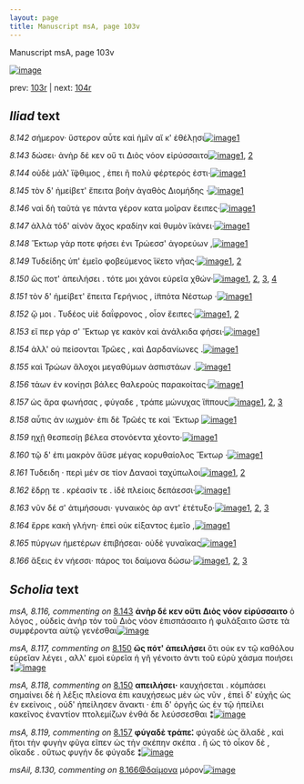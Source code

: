 ```yaml
---
layout: page
title: Manuscript msA, page 103v
---
```


Manuscript msA, page 103v

[![image](http://www.homermultitext.org/iipsrv?OBJ=IIP,1.0&FIF=/project/homer/pyramidal/deepzoom/hmt/vaimg/2017a/VA103VN_0606.tif&WID=100&CVT=JPEG)](http://www.homermultitext.org/ict2/?urn=urn:cite2:hmt:vaimg.2017a:VA103VN_0606)

prev:  [103r](../103r) | next:  [104r](../104r)

## *Iliad* text

*8.142* <a id="8.142"/> σήμερον· ὕστερον αὖτε καὶ ἡμῖν αἴ κ' ἐθέλῃσι[![image](http://www.homermultitext.org/iipsrv?OBJ=IIP,1.0&FIF=/project/homer/pyramidal/deepzoom/hmt/vaimg/2017a/VA103VN_0606.tif&RGN=0.4464,0.2434,0.3453,0.0316&WID=1000&CVT=JPEG)](http://www.homermultitext.org/ict2/?urn=urn:cite2:hmt:vaimg.2017a:VA103VN_0606@0.4464,0.2434,0.3453,0.0316)[1](#msA_8.1)

*8.143* <a id="8.143"/> δώσει· ἀνὴρ δέ κεν οὔ τι Διὸς νόον εἰρύσσαιτο[![image](http://www.homermultitext.org/iipsrv?OBJ=IIP,1.0&FIF=/project/homer/pyramidal/deepzoom/hmt/vaimg/2017a/VA103VN_0606.tif&RGN=0.4515,0.2637,0.3534,0.027&WID=1000&CVT=JPEG)](http://www.homermultitext.org/ict2/?urn=urn:cite2:hmt:vaimg.2017a:VA103VN_0606@0.4515,0.2637,0.3534,0.027)[1](#msA_8.1), [2](#msA_8.116)

*8.144* <a id="8.144"/> οὐδὲ μάλ' ἴ̈φθιμος , ἐπει ῆ πολὺ φέρτερός ἐστι·[![image](http://www.homermultitext.org/iipsrv?OBJ=IIP,1.0&FIF=/project/homer/pyramidal/deepzoom/hmt/vaimg/2017a/VA103VN_0606.tif&RGN=0.4525,0.281,0.3644,0.0293&WID=1000&CVT=JPEG)](http://www.homermultitext.org/ict2/?urn=urn:cite2:hmt:vaimg.2017a:VA103VN_0606@0.4525,0.281,0.3644,0.0293)[1](#msA_8.1)

*8.145* <a id="8.145"/> τὸν δ' ἠμείβετ' ἔπειτα βοὴν ἀγαθὸς Διομήδης ·[![image](http://www.homermultitext.org/iipsrv?OBJ=IIP,1.0&FIF=/project/homer/pyramidal/deepzoom/hmt/vaimg/2017a/VA103VN_0606.tif&RGN=0.4505,0.299,0.3744,0.0316&WID=1000&CVT=JPEG)](http://www.homermultitext.org/ict2/?urn=urn:cite2:hmt:vaimg.2017a:VA103VN_0606@0.4505,0.299,0.3744,0.0316)[1](#msA_8.1)

*8.146* <a id="8.146"/> ναὶ δὴ ταῦτά γε πάντα γέρον κατα μοῖραν ἔειπες·[![image](http://www.homermultitext.org/iipsrv?OBJ=IIP,1.0&FIF=/project/homer/pyramidal/deepzoom/hmt/vaimg/2017a/VA103VN_0606.tif&RGN=0.4535,0.3156,0.3864,0.0346&WID=1000&CVT=JPEG)](http://www.homermultitext.org/ict2/?urn=urn:cite2:hmt:vaimg.2017a:VA103VN_0606@0.4535,0.3156,0.3864,0.0346)[1](#msA_8.1)

*8.147* <a id="8.147"/> ἀλλὰ τόδ' αἰνὸν ἄχος κραδίην καὶ θυμὸν ϊκάνει·[![image](http://www.homermultitext.org/iipsrv?OBJ=IIP,1.0&FIF=/project/homer/pyramidal/deepzoom/hmt/vaimg/2017a/VA103VN_0606.tif&RGN=0.4565,0.3343,0.3984,0.0353&WID=1000&CVT=JPEG)](http://www.homermultitext.org/ict2/?urn=urn:cite2:hmt:vaimg.2017a:VA103VN_0606@0.4565,0.3343,0.3984,0.0353)[1](#msA_8.1)

*8.148* <a id="8.148"/> Ἕκτωρ γάρ ποτε φήσει 					ἐνι Τρώεσσ' ἀγορεύων ,[![image](http://www.homermultitext.org/iipsrv?OBJ=IIP,1.0&FIF=/project/homer/pyramidal/deepzoom/hmt/vaimg/2017a/VA103VN_0606.tif&RGN=0.4484,0.3554,0.3734,0.0353&WID=1000&CVT=JPEG)](http://www.homermultitext.org/ict2/?urn=urn:cite2:hmt:vaimg.2017a:VA103VN_0606@0.4484,0.3554,0.3734,0.0353)[1](#msA_8.1)

*8.149* <a id="8.149"/> Τυδείδης ὑπ' ἐμεῖο 					φοβεύμενος ἵ̈κετο νῆας·[![image](http://www.homermultitext.org/iipsrv?OBJ=IIP,1.0&FIF=/project/homer/pyramidal/deepzoom/hmt/vaimg/2017a/VA103VN_0606.tif&RGN=0.4414,0.3757,0.3904,0.0338&WID=1000&CVT=JPEG)](http://www.homermultitext.org/ict2/?urn=urn:cite2:hmt:vaimg.2017a:VA103VN_0606@0.4414,0.3757,0.3904,0.0338)[1](#msA_8.1), [2](#msAint_8.126)

*8.150* <a id="8.150"/> ὥς ποτ' ἀπειλήσει . τότε μοι χάνοι εὐρεῖα χθών·[![image](http://www.homermultitext.org/iipsrv?OBJ=IIP,1.0&FIF=/project/homer/pyramidal/deepzoom/hmt/vaimg/2017a/VA103VN_0606.tif&RGN=0.4434,0.3944,0.4064,0.0308&WID=1000&CVT=JPEG)](http://www.homermultitext.org/ict2/?urn=urn:cite2:hmt:vaimg.2017a:VA103VN_0606@0.4434,0.3944,0.4064,0.0308)[1](#msAint_8.127), [2](#msA_8.118), [3](#msA_8.1), [4](#msA_8.117)

*8.151* <a id="8.151"/> τὸν δ' ἠμείβετ' ἔπειτα Γερήνιος , ἱ̈ππότα Νέστωρ ·[![image](http://www.homermultitext.org/iipsrv?OBJ=IIP,1.0&FIF=/project/homer/pyramidal/deepzoom/hmt/vaimg/2017a/VA103VN_0606.tif&RGN=0.4595,0.4155,0.3844,0.0308&WID=1000&CVT=JPEG)](http://www.homermultitext.org/ict2/?urn=urn:cite2:hmt:vaimg.2017a:VA103VN_0606@0.4595,0.4155,0.3844,0.0308)[1](#msA_8.1)

*8.152* <a id="8.152"/> ᾤ μοι . Τυδέος υἱὲ δαΐφρονος , οἷον ἔειπες·[![image](http://www.homermultitext.org/iipsrv?OBJ=IIP,1.0&FIF=/project/homer/pyramidal/deepzoom/hmt/vaimg/2017a/VA103VN_0606.tif&RGN=0.4575,0.432,0.3564,0.0308&WID=1000&CVT=JPEG)](http://www.homermultitext.org/ict2/?urn=urn:cite2:hmt:vaimg.2017a:VA103VN_0606@0.4575,0.432,0.3564,0.0308)[1](#msA_8.1), [2](#msAim_8.123)

*8.153* <a id="8.153"/> εἴ περ γάρ σ' Ἕκτωρ γε 					κακὸν καὶ ἀνάλκιδα φήσει·[![image](http://www.homermultitext.org/iipsrv?OBJ=IIP,1.0&FIF=/project/homer/pyramidal/deepzoom/hmt/vaimg/2017a/VA103VN_0606.tif&RGN=0.4635,0.4478,0.3984,0.0338&WID=1000&CVT=JPEG)](http://www.homermultitext.org/ict2/?urn=urn:cite2:hmt:vaimg.2017a:VA103VN_0606@0.4635,0.4478,0.3984,0.0338)[1](#msA_8.1)

*8.154* <a id="8.154"/> ἀλλ' οὐ πείσονται Τρῶες , καὶ Δαρδανίωνες .[![image](http://www.homermultitext.org/iipsrv?OBJ=IIP,1.0&FIF=/project/homer/pyramidal/deepzoom/hmt/vaimg/2017a/VA103VN_0606.tif&RGN=0.4595,0.4711,0.3373,0.0338&WID=1000&CVT=JPEG)](http://www.homermultitext.org/ict2/?urn=urn:cite2:hmt:vaimg.2017a:VA103VN_0606@0.4595,0.4711,0.3373,0.0338)[1](#msA_8.1)

*8.155* <a id="8.155"/> καὶ Τρώων ἄλοχοι 					μεγαθύμων ἀσπιστάων .[![image](http://www.homermultitext.org/iipsrv?OBJ=IIP,1.0&FIF=/project/homer/pyramidal/deepzoom/hmt/vaimg/2017a/VA103VN_0606.tif&RGN=0.4635,0.4906,0.3483,0.0301&WID=1000&CVT=JPEG)](http://www.homermultitext.org/ict2/?urn=urn:cite2:hmt:vaimg.2017a:VA103VN_0606@0.4635,0.4906,0.3483,0.0301)[1](#msA_8.1)

*8.156* <a id="8.156"/> τάων ἐν κονίῃσι βάλες θαλεροὺς παρακοίτας·[![image](http://www.homermultitext.org/iipsrv?OBJ=IIP,1.0&FIF=/project/homer/pyramidal/deepzoom/hmt/vaimg/2017a/VA103VN_0606.tif&RGN=0.4585,0.5086,0.4084,0.0323&WID=1000&CVT=JPEG)](http://www.homermultitext.org/ict2/?urn=urn:cite2:hmt:vaimg.2017a:VA103VN_0606@0.4585,0.5086,0.4084,0.0323)[1](#msA_8.1)

*8.157* <a id="8.157"/> ὡς ἄρα φωνήσας , φύγαδε , τράπε μώνυχας ἵ̈ππους[![image](http://www.homermultitext.org/iipsrv?OBJ=IIP,1.0&FIF=/project/homer/pyramidal/deepzoom/hmt/vaimg/2017a/VA103VN_0606.tif&RGN=0.4635,0.5252,0.3984,0.0346&WID=1000&CVT=JPEG)](http://www.homermultitext.org/ict2/?urn=urn:cite2:hmt:vaimg.2017a:VA103VN_0606@0.4635,0.5252,0.3984,0.0346)[1](#msA_8.1), [2](#msA_8.119), [3](#msAim_8.124)

*8.158* <a id="8.158"/> αὖτις ἀν ιωχμὸν· ἐπι δὲ Τρῶές τε καὶ Ἕκτωρ 				[![image](http://www.homermultitext.org/iipsrv?OBJ=IIP,1.0&FIF=/project/homer/pyramidal/deepzoom/hmt/vaimg/2017a/VA103VN_0606.tif&RGN=0.4655,0.5485,0.3544,0.0293&WID=1000&CVT=JPEG)](http://www.homermultitext.org/ict2/?urn=urn:cite2:hmt:vaimg.2017a:VA103VN_0606@0.4655,0.5485,0.3544,0.0293)[1](#msA_8.1)

*8.159* <a id="8.159"/> ηχῇ θεσπεσίῃ βέλεα στονόεντα χέοντο·[![image](http://www.homermultitext.org/iipsrv?OBJ=IIP,1.0&FIF=/project/homer/pyramidal/deepzoom/hmt/vaimg/2017a/VA103VN_0606.tif&RGN=0.4625,0.5672,0.3263,0.0293&WID=1000&CVT=JPEG)](http://www.homermultitext.org/ict2/?urn=urn:cite2:hmt:vaimg.2017a:VA103VN_0606@0.4625,0.5672,0.3263,0.0293)[1](#msA_8.1)

*8.160* <a id="8.160"/> τῷ δ' ἐπι μακρὸν ἄϋσε μέγας κορυθαίολος Ἕκτωρ ·[![image](http://www.homermultitext.org/iipsrv?OBJ=IIP,1.0&FIF=/project/homer/pyramidal/deepzoom/hmt/vaimg/2017a/VA103VN_0606.tif&RGN=0.4625,0.5845,0.3914,0.0293&WID=1000&CVT=JPEG)](http://www.homermultitext.org/ict2/?urn=urn:cite2:hmt:vaimg.2017a:VA103VN_0606@0.4625,0.5845,0.3914,0.0293)[1](#msA_8.1)

*8.161* <a id="8.161"/> Τυδειδη · περὶ μέν σε 					τίον Δαναοὶ ταχύπωλοι[![image](http://www.homermultitext.org/iipsrv?OBJ=IIP,1.0&FIF=/project/homer/pyramidal/deepzoom/hmt/vaimg/2017a/VA103VN_0606.tif&RGN=0.4675,0.6063,0.3483,0.0255&WID=1000&CVT=JPEG)](http://www.homermultitext.org/ict2/?urn=urn:cite2:hmt:vaimg.2017a:VA103VN_0606@0.4675,0.6063,0.3483,0.0255)[1](#msA_8.120), [2](#msA_8.1)

*8.162* <a id="8.162"/> ἕδρῃ τε . κρέασίν τε . ἰδὲ πλείοις δεπάεσσι·[![image](http://www.homermultitext.org/iipsrv?OBJ=IIP,1.0&FIF=/project/homer/pyramidal/deepzoom/hmt/vaimg/2017a/VA103VN_0606.tif&RGN=0.4645,0.6236,0.3403,0.0293&WID=1000&CVT=JPEG)](http://www.homermultitext.org/ict2/?urn=urn:cite2:hmt:vaimg.2017a:VA103VN_0606@0.4645,0.6236,0.3403,0.0293)[1](#msA_8.1)

*8.163* <a id="8.163"/> νῦν δέ σ' ἀτιμήσουσι· γυναικὸς ὰρ αντ' ἐτέτυξο·[![image](http://www.homermultitext.org/iipsrv?OBJ=IIP,1.0&FIF=/project/homer/pyramidal/deepzoom/hmt/vaimg/2017a/VA103VN_0606.tif&RGN=0.4535,0.6424,0.3624,0.0293&WID=1000&CVT=JPEG)](http://www.homermultitext.org/ict2/?urn=urn:cite2:hmt:vaimg.2017a:VA103VN_0606@0.4535,0.6424,0.3624,0.0293)[1](#msA_8.1), [2](#msA_8.121), [3](#msAim_8.125)

*8.164* <a id="8.164"/> ἔρρε κακὴ γλήνη· ἐπεὶ οὐκ είξαντος ἐμεῖο ,[![image](http://www.homermultitext.org/iipsrv?OBJ=IIP,1.0&FIF=/project/homer/pyramidal/deepzoom/hmt/vaimg/2017a/VA103VN_0606.tif&RGN=0.4444,0.6604,0.3624,0.0293&WID=1000&CVT=JPEG)](http://www.homermultitext.org/ict2/?urn=urn:cite2:hmt:vaimg.2017a:VA103VN_0606@0.4444,0.6604,0.3624,0.0293)[1](#msA_8.1)

*8.165* <a id="8.165"/> πύργων ἡμετέρων ἐπιβήσεαι· οὐδὲ γυναῖκας[![image](http://www.homermultitext.org/iipsrv?OBJ=IIP,1.0&FIF=/project/homer/pyramidal/deepzoom/hmt/vaimg/2017a/VA103VN_0606.tif&RGN=0.4505,0.6799,0.3774,0.0293&WID=1000&CVT=JPEG)](http://www.homermultitext.org/ict2/?urn=urn:cite2:hmt:vaimg.2017a:VA103VN_0606@0.4505,0.6799,0.3774,0.0293)[1](#msA_8.1)

*8.166* <a id="8.166"/> ἄξεις ἐν νήεσσι· πάρος τοι δαίμονα δώσω·[![image](http://www.homermultitext.org/iipsrv?OBJ=IIP,1.0&FIF=/project/homer/pyramidal/deepzoom/hmt/vaimg/2017a/VA103VN_0606.tif&RGN=0.4434,0.6987,0.3604,0.0316&WID=1000&CVT=JPEG)](http://www.homermultitext.org/ict2/?urn=urn:cite2:hmt:vaimg.2017a:VA103VN_0606@0.4434,0.6987,0.3604,0.0316)[1](#msA_8.1), [2](#msAil_8.130), [3](#msAint_8.128)

## *Scholia* text

*msA, 8.116, commenting on* [8.143](#8.143)  <a id="msA_8.116"/> **ἀνὴρ δέ κεν οὔτι Διὸς νόον εἰρύσσαιτο** ὁ λόγος , οὐδεὶς ἀνὴρ τὸν τοῦ Διὸς νόον ἐπισπάσαιτο ἠ φυλάξαιτο ὥστε τὰ συμφέροντα αὐτῷ γενέσθαι[![image](http://www.homermultitext.org/iipsrv?OBJ=IIP,1.0&FIF=/project/homer/pyramidal/deepzoom/hmt/vaimg/2017a/VA103VN_0606.tif&RGN=0.204,0.2497,0.1809,0.0802&WID=1000&CVT=JPEG)](http://www.homermultitext.org/ict2/?urn=urn:cite2:hmt:vaimg.2017a:VA103VN_0606@0.204,0.2497,0.1809,0.0802)

*msA, 8.117, commenting on* [8.150](#8.150)  <a id="msA_8.117"/> **ὥς πότ' ἀπειλήσει** ὅτι οὐκ εν τῷ καθόλου εὑρεῖαν λέγει , αλλ' εμοὶ εὑρεῖα ἡ γῆ γένοιτο ἀντι τοῦ εὐρὺ χάσμα ποιήσει ⁑[![image](http://www.homermultitext.org/iipsrv?OBJ=IIP,1.0&FIF=/project/homer/pyramidal/deepzoom/hmt/vaimg/2017a/VA103VN_0606.tif&RGN=0.206,0.3207,0.1889,0.0637&WID=1000&CVT=JPEG)](http://www.homermultitext.org/ict2/?urn=urn:cite2:hmt:vaimg.2017a:VA103VN_0606@0.206,0.3207,0.1889,0.0637)

*msA, 8.118, commenting on* [8.150](#8.150)  <a id="msA_8.118"/> **απειλήσει·** καυχήσεται . κόμπάσει σημαίνει δὲ ἡ λέξις πλείονα ἐπι καυχήσεως μὲν ὡς νῦν , ἐπεὶ δ' εὐχῆς ὡς ἐν εκείνοις , οὐδ' ἠπείλησεν ἄνακτι · ἐπι δ' ὀργῆς ὡς ἐν τῷ ἠπείλει κακεῖνος ἐναντίον πτολεμίζων ἐνθά δε λεύσσεσθαι ⁑[![image](http://www.homermultitext.org/iipsrv?OBJ=IIP,1.0&FIF=/project/homer/pyramidal/deepzoom/hmt/vaimg/2017a/VA103VN_0606.tif&RGN=0.2014,0.3735,0.1989,0.1189&WID=1000&CVT=JPEG)](http://www.homermultitext.org/ict2/?urn=urn:cite2:hmt:vaimg.2017a:VA103VN_0606@0.2014,0.3735,0.1989,0.1189)

*msA, 8.119, commenting on* [8.157](#8.157)  <a id="msA_8.119"/> **φύγαδὲ τράπε⁚** φύγαδὲ ὡς ἅλαδὲ , καὶ ἤτοι τὴν φυγὴν φῦγα εῖπεν ὡς τὴν σκέπην σκέπα . ἢ ὡς τὸ οἶκον δὲ , οἴκαδε . οὕτως φυγήν δε φύγαδε ⁑[![image](http://www.homermultitext.org/iipsrv?OBJ=IIP,1.0&FIF=/project/homer/pyramidal/deepzoom/hmt/vaimg/2017a/VA103VN_0606.tif&RGN=0.1986,0.4737,0.2094,0.0897&WID=1000&CVT=JPEG)](http://www.homermultitext.org/ict2/?urn=urn:cite2:hmt:vaimg.2017a:VA103VN_0606@0.1986,0.4737,0.2094,0.0897)

*msAil, 8.130, commenting on* [8.166@δαίμονα](#8.166@δαίμονα)  <a id="msAil_8.130"/> μόρον[![image](http://www.homermultitext.org/iipsrv?OBJ=IIP,1.0&FIF=/project/homer/pyramidal/deepzoom/hmt/vaimg/2017a/VA103VN_0606.tif&RGN=0.7046,0.6975,0.0297,0.0174&WID=1000&CVT=JPEG)](http://www.homermultitext.org/ict2/?urn=urn:cite2:hmt:vaimg.2017a:VA103VN_0606@0.7046,0.6975,0.0297,0.0174)
